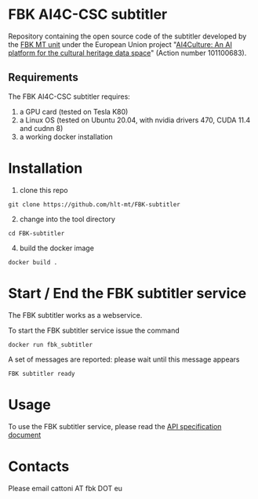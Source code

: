 # FBK AI4C-CSC subtitler
Repository containing the open source code of the subtitler developed by the [FBK MT unit](https://mt.fbk.eu/) under the European Union project "[AI4Culture: An AI platform for the cultural heritage data space](https://pro.europeana.eu/project/ai4culture-an-ai-platform-for-the-cultural-heritage-data-space)" (Action number 101100683).

##  Requirements
The FBK AI4C-CSC subtitler requires:
1. a GPU card (tested on Tesla K80)
2. a Linux OS (tested on Ubuntu 20.04, with nvidia drivers 470, CUDA 11.4 and cudnn 8)
3. a working docker installation

# Installation

1. clone this repo
```
git clone https://github.com/hlt-mt/FBK-subtitler
```

2. change into the tool directory
```
cd FBK-subtitler
```

4. build the docker image
```
docker build .
```


# Start / End the FBK subtitler service
The FBK subtitler works as a webservice.

To start the FBK subtitler service issue the command
```
docker run fbk_subtitler
```
A set of messages are reported: please wait until this message appears
```
FBK subtitler ready
```

# Usage
To use the FBK subtitler service, please read the [API specification document](https://docs.google.com/document/d/1WC8WcEfOibmNFhZWqMAJDqszL3xPTTc3SFoFGG0yHOs/edit?usp=sharing)

# Contacts
Please email cattoni AT fbk DOT eu
